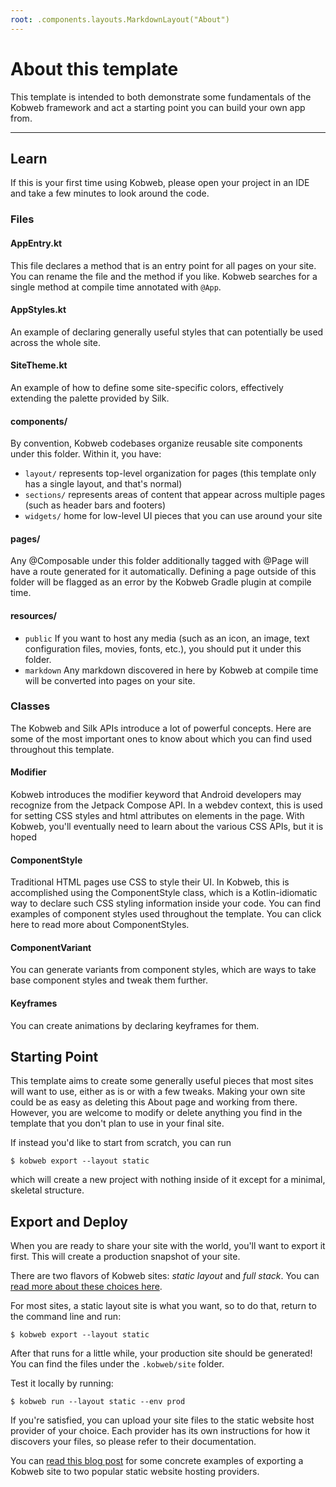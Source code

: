 ```yaml
---
root: .components.layouts.MarkdownLayout("About")
---
```


# About this template

This template is intended to both demonstrate some fundamentals of the Kobweb framework and act a starting point you can
build your own app from.

---

## Learn

If this is your first time using Kobweb, please open your project in an IDE and take a few minutes to look around the
code.

### Files

#### AppEntry.kt

This file declares a method that is an entry point for all pages on your site. You can rename the file
and the method if you like. Kobweb searches for a single method at compile time annotated with `@App`.

#### AppStyles.kt

An example of declaring generally useful styles that can potentially be used across the whole site.

#### SiteTheme.kt

An example of how to define some site-specific colors, effectively extending the palette provided by Silk.

#### components/

By convention, Kobweb codebases organize reusable site components under this folder. Within it, you have:

* `layout/` represents top-level organization for pages (this template only has a single layout, and that's
      normal)
* `sections/` represents areas of content that appear across multiple pages (such as header bars and footers)
* `widgets/` home for low-level UI pieces that you can use around your site

#### pages/

Any @Composable under this folder additionally tagged with @Page will have a route generated for it
automatically. Defining a page outside of this folder will be flagged as an error by the Kobweb Gradle plugin at
compile time.

#### resources/
* `public` If you want to host any media (such as an icon, an image, text configuration files, movies,
  fonts, etc.), you should put it under this folder.
* `markdown` Any markdown discovered in here by Kobweb at compile time will be converted into pages on your
  site.

### Classes

The Kobweb and Silk APIs introduce a lot of powerful concepts. Here are some of the most important ones to know about
which you can find used throughout this template.

#### Modifier

Kobweb introduces the modifier keyword that Android developers may recognize from the Jetpack Compose API.
In a webdev context, this is used for setting CSS styles and html attributes on elements in the page. With Kobweb,
you'll eventually need to learn about the various CSS APIs, but it is hoped

#### ComponentStyle

Traditional HTML pages use CSS to style their UI. In Kobweb, this is accomplished using the
ComponentStyle class, which is a Kotlin-idiomatic way to declare such CSS styling information inside your code. You can
find examples of component styles used throughout the template. You can click here to read more about ComponentStyles.
 
#### ComponentVariant

You can generate variants from component styles, which are ways to take base component styles and
tweak them further.

#### Keyframes

You can create animations by declaring keyframes for them.

## Starting Point

This template aims to create some generally useful pieces that most sites will want to use, either as is or with a few
tweaks. Making your own site could be as easy as deleting this About page and working from there. However, you are
welcome to modify or delete anything you find in the template that you don't plan to use in your final site.

If instead you'd like to start from scratch, you can run

```
$ kobweb export --layout static
```

which will create a new project with nothing inside of it except for a minimal, skeletal structure.

## Export and Deploy

When you are ready to share your site with the world, you'll want to export it first. This will create a production
snapshot of your site.

There are two flavors of Kobweb sites: *static layout* and *full stack*. You
can [read more about these choices here](https://github.com/varabyte/kobweb#static-layout-vs-full-stack-sites).

For most sites, a static layout site is what you want, so to do that, return to the command line and run:

```
$ kobweb export --layout static
```

After that runs for a little while, your production site should be generated! You can find the files under the
`.kobweb/site` folder.

Test it locally by running:

```
$ kobweb run --layout static --env prod
```

If you're satisfied, you can upload your site files to the static website host provider of your choice. Each provider
has its own instructions for how it discovers your files, so please refer to their documentation.

You can [read this blog post](https://bitspittle.dev/blog/2022/staticdeploy) for some concrete examples of exporting a
Kobweb site to two popular static website hosting providers.
